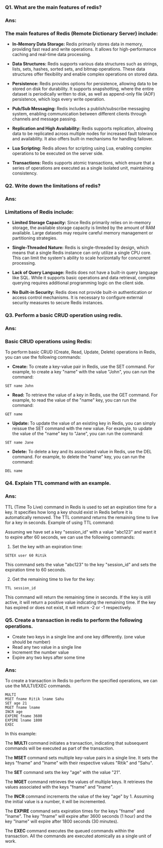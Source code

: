 ### Q1. What are the main features of redis?

### Ans:

### The main features of Redis (Remote Dictionary Server) include:

- **In-Memory Data Storage:** Redis primarily stores data in memory, providing fast read and write operations. It allows for high-performance caching and real-time data processing.

- **Data Structures:** Redis supports various data structures such as strings, lists, sets, hashes, sorted sets, and bitmap operations. These data structures offer flexibility and enable complex operations on stored data.

- **Persistence:** Redis provides options for persistence, allowing data to be stored on disk for durability. It supports snapshotting, where the entire dataset is periodically written to disk, as well as append-only file (AOF) persistence, which logs every write operation.

- **Pub/Sub Messaging:** Redis includes a publish/subscribe messaging system, enabling communication between different clients through channels and message passing.

- **Replication and High Availability:** Redis supports replication, allowing data to be replicated across multiple nodes for increased fault tolerance and availability. It also offers built-in mechanisms for handling failover.

- **Lua Scripting:** Redis allows for scripting using Lua, enabling complex operations to be executed on the server side.

- **Transactions:** Redis supports atomic transactions, which ensure that a series of operations are executed as a single isolated unit, maintaining consistency.

### Q2. Write down the limitations of redis?

### Ans:

### Limitations of Redis include:

- **Limited Storage Capacity:** Since Redis primarily relies on in-memory storage, the available storage capacity is limited by the amount of RAM available. Large datasets may require careful memory management or partitioning strategies.

- **Single-Threaded Nature:** Redis is single-threaded by design, which means that a single Redis instance can only utilize a single CPU core. This can limit the system's ability to scale horizontally for concurrent processing.

- **Lack of Query Language:** Redis does not have a built-in query language like SQL. While it supports basic operations and data retrieval, complex querying requires additional programming logic on the client side.

- **No Built-in Security:** Redis does not provide built-in authentication or access control mechanisms. It is necessary to configure external security measures to secure Redis instances.

### Q3. Perform a basic CRUD operation using redis.

### Ans:

### Basic CRUD operations using Redis:

To perform basic CRUD (Create, Read, Update, Delete) operations in Redis, you can use the following commands:

- **Create:** To create a key-value pair in Redis, use the SET command. For example, to create a key "name" with the value "John", you can run the command:

```
SET name John
```

- **Read:** To retrieve the value of a key in Redis, use the GET command. For example, to read the value of the "name" key, you can run the command:

```
GET name
```

- **Update:** To update the value of an existing key in Redis, you can simply reissue the SET command with the new value. For example, to update the value of the "name" key to "Jane", you can run the command:

```
SET name Jane
```

- **Delete:** To delete a key and its associated value in Redis, use the DEL command. For example, to delete the "name" key, you can run the command:

```
DEL name
```

### Q4. Explain TTL command with an example.

### Ans:

TTL (Time To Live) command in Redis is used to set an expiration time for a key. It specifies how long a key should exist in Redis before it is automatically removed. The TTL command returns the remaining time to live for a key in seconds.
Example of using TTL command:

Assuming we have set a key "session_id" with a value "abc123" and want it to expire after 60 seconds, we can use the following commands:

1. Set the key with an expiration time:

```
SETEX user 60 Ritik
```

This command sets the value "abc123" to the key "session_id" and sets the expiration time to 60 seconds.

2. Get the remaining time to live for the key:

```
TTL session_id
```

This command will return the remaining time in seconds. If the key is still active, it will return a positive value indicating the remaining time. If the key has expired or does not exist, it will return -2 or -1 respectively.

### Q5. Create a transaction in redis to perform the following operations.

- Create two keys in a single line and one key differently. (one value should be number)
- Read any two value in a single line
- Increment the number value
- Expire any two keys after some time

### Ans:

To create a transaction in Redis to perform the specified operations, we can use the MULTI/EXEC commands.

```
MULTI
MSET fname Ritik lname Sahu
SET age 21
MGET fname lname
INCR age
EXPIRE fname 3600
EXPIRE lname 1800
EXEC
```

In this example:

The **MULTI** command initiates a transaction, indicating that subsequent commands will be executed as part of the transaction.

The **MSET** command sets multiple key-value pairs in a single line. It sets the keys "fname" and "lname" with their respective values "Ritik" and "Sahu".

The **SET** command sets the key "age" with the value "21".

The **MGET** command retrieves the values of multiple keys. It retrieves the values associated with the keys "fname" and "lname".

The **INCR** command increments the value of the key "age" by 1. Assuming the initial value is a number, it will be incremented.

The **EXPIRE** command sets expiration times for the keys "fname" and "lname". The key "fname" will expire after 3600 seconds (1 hour) and the key "lname" will expire after 1800 seconds (30 minutes).

The **EXEC** command executes the queued commands within the transaction. All the commands are executed atomically as a single unit of work.
